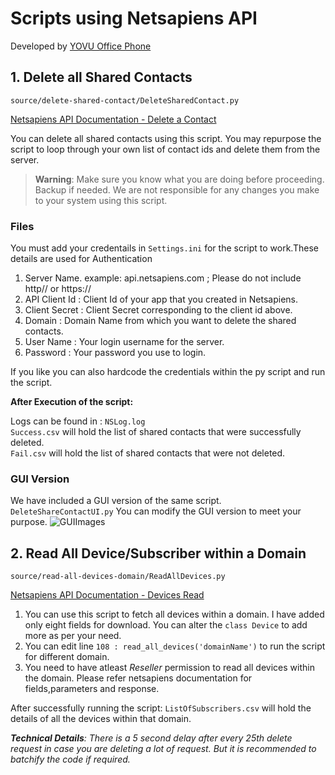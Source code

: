# Scripts using Netsapiens API
Developed by [YOVU Office Phone](yovu.ca)
## 1. Delete all Shared Contacts
```source/delete-shared-contact/DeleteSharedContact.py```


[Netsapiens API Documentation - Delete a Contact](https://api.netsapiens.com/ns-api/webroot/apidoc/#api-Contact-Delete)

You can delete all shared contacts using this script. You may repurpose the script to loop through your own list of contact ids and delete them from the server.

>__Warning__: 
Make sure you know what you are doing before proceeding. Backup if needed. We are not responsible for any changes you make to your system using this script.
### __Files__
You must add your credentails in ```Settings.ini``` for the script to work.These details are used for Authentication
1. Server Name. example: api.netsapiens.com ; Please do not include http// or https://
1. API Client Id : Client Id of your app that you created in Netsapiens.
1. Client Secret : Client Secret corresponding to the client id above.
1. Domain : Domain Name from which you want to delete the shared contacts.
1. User Name : Your login username for the server.
1. Password :  Your password you use to login.

If you like you can also hardcode the credentials within the py script and run the script.

__After Execution of the script:__ 

Logs can be found in : ```NSLog.log```  
```Success.csv``` will hold the list of shared contacts that were successfully deleted.  
```Fail.csv``` will hold the list of shared contacts that were not deleted.
### GUI Version

We have included a GUI version of the same script. ```DeleteShareContactUI.py```
You can modify the GUI version to meet your purpose. 
![GUIImages](./source/YOVUDeleteSharedContact.png)

## 2. Read All Device/Subscriber within a Domain
```source/read-all-devices-domain/ReadAllDevices.py```


[Netsapiens API Documentation - Devices Read](https://api.netsapiens.com/ns-api/webroot/apidoc/#api-Device-Read)
1. You can use this script to fetch all devices within a domain. I have added only eight fields for download. You can alter the ```class Device``` to add more as per your need.
1. You can edit line ```108 : read_all_devices('domainName')``` to run the script for different domain.
1. You need to have atleast *Reseller* permission to read all devices within the domain. Please refer netsapiens documentation for fields,parameters and response.


After successfully running the script:
```ListOfSubscribers.csv``` will hold the details of all the devices within that domain.



*__Technical Details__:
There is a 5 second delay after every 25th delete request in case you are deleting a lot of request. But it is recommended to batchify the code if required.* 




